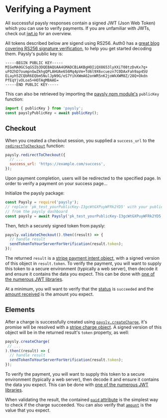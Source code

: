# Verifying a Payment

All successful paysly responses contain a signed JWT (Json Web Token) which you can use to verify payments. If you are unfamiliar with JWTs, check out [jwt.io](https://jwt.io/introduction) for an overview.

All tokens described below are sigend using RS256. Auth0 has a [great blog covering RS256 signature verification](https://auth0.com/blog/navigating-rs256-and-jwks/#Verifying-RS256), to help you get started decoding them. Paysly's public key is:

```
-----BEGIN PUBLIC KEY-----
MIGeMA0GCSqGSIb3DQEBAQUAA4GMADCBiAKBgHOIiQX8653lyXXiT08tzDvKx7q+
uFO2hD7oumpnGwZkhgQPLAHUAe656Mq4pVm+Td6l9X6vcuezn7C0DAxFah9ap45U
ELayh5ZCQbR6EQbm5NulJpN9G/eS7YihXWmA62onWR5nK2joWkXWM8Z/28Q+Okdn
PfEqYjvOLoa5+HOTAgMBAAE=
-----END PUBLIC KEY-----
```

This can also be retrieved by importing the [paysly npm module's](https://www.npmjs.com/package/paysly) `publicKey` function:

```js
import { publicKey } from 'paysly';
const payslyPublicKey = await publicKey();
```

## Checkout

When you created a checkout session, you supplied a `success_url` to the [`redirectToCheckout`](/api.html#paysly-redirecttocheckout) function:

```js
paysly.redirectToCheckout({
  // ...
  success_url: 'https://example.com/success',
});
```

Upon payment completion, users will be redirected to the specified page. In order to verify a payment on your success page...

Initialize the paysly package: 

```js
const Paysly = require('paysly');
// replace 'pk_test_yourPublicKey-I3gcWtGXPuyWFRk2YD5' with your public key
// from the paysly dashboard
const paysly = await Paysly('pk_test_yourPublicKey-I3gcWtGXPuyWFRk2YD5');
```

Then, fetch a securely signed token from paysly: 

```js
paysly.validateCheckout().then((result) => {
  // handle result
  sendTokenToYourServerForVerification(result.token);
});
```

The returned `result` is a [stripe payment intent object](https://stripe.com/docs/api/payment_intents/object), with a signed version of this object in `result.token`. To verify the payment, you will want to supply this token to a secure environment (typically a web server), then decode it and ensure it contains the data you expect. This can be done with [one of the numerous JWT libraries](https://jwt.io/#libraries).


At a minimum, you will want to verify that the [status](https://stripe.com/docs/api/payment_intents/object#payment_intent_object-status) is `succeeded` and the [amount received](https://stripe.com/docs/api/payment_intents/object#payment_intent_object-amount_received) is the amount you expect.

## Elements

After a charge is successfully created using [`paysly.createCharge`](/api.html#paysly-createcharge), it's promise will be resolved with a [stripe charge object](https://stripe.com/docs/api/charges/object). A signed version of this object will be in the returned result's `token` property, as well:

```js
paysly.createCharge(
 // ...
).then((result) => {
  // handle result
  sendTokenToYourServerForVerification(result.token);
});
```

To verify the payment, you will want to supply this token to a secure environment (typically a web server), then decode it and ensure it contains the data you expect. This can be done with [one of the numerous JWT libraries](https://jwt.io/#libraries).

When validating the result, the contained [`paid` attribute](https://stripe.com/docs/api/charges/object#charge_object-paid) is the simplest way to check if the charge succeeded. You can also verify that [`amount`](https://stripe.com/docs/api/charges/object#charge_object-amount) is the value that you expect.